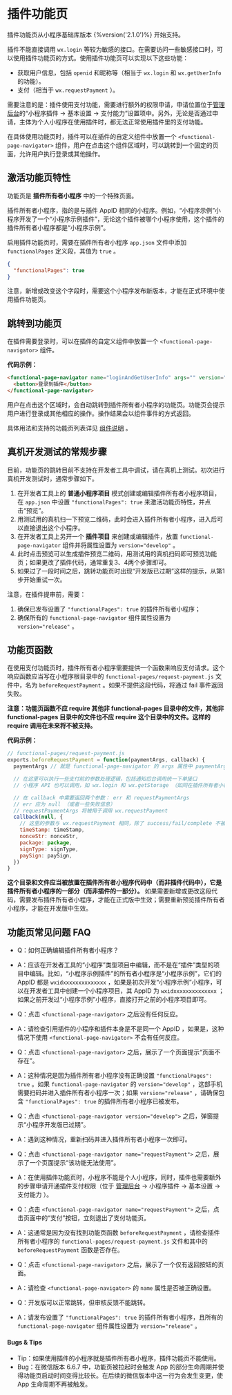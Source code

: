 # 插件功能页

插件功能页从小程序基础库版本 {%version('2.1.0')%} 开始支持。

插件不能直接调用 `wx.login` 等较为敏感的接口。在需要访问一些敏感接口时，可以使用插件功能页的方式。使用插件功能页可以实现以下这些功能：

* 获取用户信息，包括 `openid` 和昵称等（相当于 `wx.login` 和 `wx.getUserInfo` 的功能）。
* 支付（相当于 `wx.requestPayment` ）。

需要注意的是：插件使用支付功能，需要进行额外的权限申请，申请位置位于[管理后台](https://mp.weixin.qq.com)的“小程序插件 -> 基本设置 -> 支付能力”设置项中。另外，无论是否通过申请，主体为个人小程序在使用插件时，都无法正常使用插件里的支付功能。

在具体使用功能页时，插件可以在插件的自定义组件中放置一个 `<functional-page-navigator>` 组件，用户在点击这个组件区域时，可以跳转到一个固定的页面，允许用户执行登录或其他操作。

## 激活功能页特性

功能页是 **插件所有者小程序** 中的一个特殊页面。

插件所有者小程序，指的是与插件 AppID 相同的小程序。例如，“小程序示例”小程序开发了一个“小程序示例插件”，无论这个插件被哪个小程序使用，这个插件的插件所有者小程序都是“小程序示例”。

启用插件功能页时，需要在插件所有者小程序 `app.json` 文件中添加 `functionalPages` 定义段，其值为 `true` 。

```json
{
  "functionalPages": true
}
```

注意，新增或改变这个字段时，需要这个小程序发布新版本，才能在正式环境中使用插件功能页。

## 跳转到功能页

在插件需要登录时，可以在插件的自定义组件中放置一个 `<functional-page-navigator>` 组件。

**代码示例：**

```html
<functional-page-navigator name="loginAndGetUserInfo" args="" version="develop" bind:success="loginSuccess">
  <button>登录到插件</button>
</functional-page-navigator>
```

用户在点击这个区域时，会自动跳转到插件所有者小程序的功能页。功能页会提示用户进行登录或其他相应的操作。操作结果会以组件事件的方式返回。

具体用法和支持的功能页列表详见 [组件说明](../../component/functional-page-navigator.md) 。

## 真机开发测试的常规步骤

目前，功能页的跳转目前不支持在开发者工具中调试，请在真机上测试。初次进行真机开发测试时，通常步骤如下。

1. 在开发者工具上的 **普通小程序项目** 模式创建或编辑插件所有者小程序项目，在 `app.json` 中设置 `"functionalPages": true` 来激活功能页特性，并点击“预览”。
2. 用测试用的真机扫一下预览二维码，此时会进入插件所有者小程序，进入后可以直接退出这个小程序。
3. 在开发者工具上另开一个 **插件项目** 来创建或编辑插件，放置 `functional-page-navigator` 组件并将属性设置为 `version="develop"` 。
4. 此时点击预览可以生成插件预览二维码，用测试用的真机扫码即可预览功能页；如果更改了插件代码，通常重复3、4两个步骤即可。
5. 如果过了一段时间之后，跳转功能页时出现“开发版已过期”这样的提示，从第1步开始重试一次。

注意，在插件提审前，需要：

1. 确保已发布设置了 `"functionalPages": true` 的插件所有者小程序；
2. 确保所有的 `functional-page-navigator` 组件属性设置为 `version="release"` 。

## 功能页函数

在使用支付功能页时，插件所有者小程序需要提供一个函数来响应支付请求。这个响应函数应当写在小程序根目录中的 `functional-pages/request-payment.js` 文件中，名为 `beforeRequestPayment` 。如果不提供这段代码，将通过 fail 事件返回失败。

**注意：功能页函数不应 require 其他非 functional-pages 目录中的文件，其他非 functional-pages 目录中的文件也不应 require 这个目录中的文件。这样的 require 调用在未来将不被支持。**

**代码示例：**

```js
// functional-pages/request-payment.js
exports.beforeRequestPayment = function(paymentArgs, callback) {
  paymentArgs // 就是 functional-page-navigator 的 args 属性中 paymentArgs

  // 在这里可以执行一些支付前的参数处理逻辑，包括通知后台调用统一下单接口
  // 小程序 API 也可以调用，如 wx.login 和 wx.getStorage （如同在插件所有者小程序代码中调用这些接口）

  // 在 callback 中需要返回两个参数： err 和 requestPaymentArgs
  // err 应为 null （或者一些失败信息）
  // requestPaymentArgs 将被用于调用 wx.requestPayment
  callback(null, {
    // 这里的参数与 wx.requestPayment 相同，除了 success/fail/complete 不被支持
    timeStamp: timeStamp,
    nonceStr: nonceStr,
    package: package,
    signType: signType,
    paySign: paySign,
  })
}
```

**这个目录和文件应当被放置在插件所有者小程序代码中（而非插件代码中），它是插件所有者小程序的一部分（而非插件的一部分）。** 如果需要新增或更改这段代码，需要发布插件所有者小程序，才能在正式版中生效；需要重新预览插件所有者小程序，才能在开发版中生效。

## 功能页常见问题 FAQ

* Q：如何正确编辑插件所有者小程序？
* A：应该在开发者工具的“小程序”类型项目中编辑，而不是在“插件”类型的项目中编辑。比如，“小程序示例插件”的所有者小程序是“小程序示例”，它们的 AppID 都是 `wxidxxxxxxxxxxxxxx` ，如果是初次开发“小程序示例”小程序，可以在开发者工具中创建一个小程序项目，其 AppID 为 `wxidxxxxxxxxxxxxxx` ；如果之前开发过“小程序示例”小程序，直接打开之前的小程序项目即可。

* Q：点击 `<functional-page-navigator>` 之后没有任何反应。
* A：请检查引用插件的小程序和插件本身是不是同一个 AppID ，如果是，这种情况下使用 `<functional-page-navigator>` 不会有任何反应。

* Q：点击 `<functional-page-navigator>` 之后，展示了一个页面提示“页面不存在”。
* A：这种情况是因为插件所有者小程序没有正确设置 `"functionalPages": true` 。如果 `functional-page-navigator` 的 `version="develop"` ，这部手机需要扫码并进入插件所有者小程序一次；如果 `version="release"` ，请确保包含 `"functionalPages": true` 的插件所有者小程序已被发布。

* Q：点击 `<functional-page-navigator version="develop">` 之后，弹窗提示“小程序开发版已过期”。
* A：遇到这种情况，重新扫码并进入插件所有者小程序一次即可。

* Q：点击 `<functional-page-navigator name="requestPayment">` 之后，展示了一个页面提示“该功能无法使用”。
* A：在使用插件功能页时，小程序不能是个人小程序，同时，插件也需要额外的步骤申请开通插件支付权限（位于 [管理后台](https://mp.weixin.qq.com) -> 小程序插件 -> 基本设置 -> 支付能力 ）。

* Q：点击 `<functional-page-navigator name="requestPayment">` 之后，点击页面中的“支付”按钮，立刻退出了支付功能页。
* A：这通常是因为没有找到功能页函数 `beforeRequestPayment` ，请检查插件所有者小程序的 `functional-pages/request-payment.js` 文件和其中的 `beforeRequestPayment` 函数是否存在。

* Q：点击 `<functional-page-navigator>` 之后，展示了一个仅有返回按钮的页面。
* A：请检查 `<functional-page-navigator>` 的 `name` 属性是否被正确设置。

* Q：开发版可以正常跳转，但审核反馈不能跳转。
* A：请发布设置了 `"functionalPages": true` 的插件所有者小程序，且所有的 `functional-page-navigator` 组件属性设置为 `version="release"` 。

#### Bugs & Tips

* Tip：如果使用插件的小程序就是插件所有者小程序，插件功能页不能使用。
* Bug：在微信版本 6.6.7 中，功能页被拉起时会触发 App 的部分生命周期并使得功能页启动时间变得比较长。在后续的微信版本中这一行为会发生变更，使 App 生命周期不再被触发。
